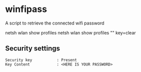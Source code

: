 # winfipass
A script to retrieve the connected wifi password

netsh wlan show profiles
netsh wlan show profiles "<wifi-name>" key=clear

Security settings
-----------------
    Security key           : Present
    Key Content            : <HERE IS YOUR PASSWORD>
